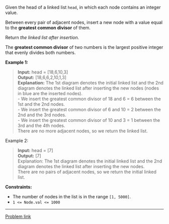 Given the head of a linked list `head`, in which each node contains an integer value.


Between every pair of adjacent nodes, insert a new node with a value equal to the **greatest common divisor** of them.


Return *the linked list after insertion.*


The **greatest common divisor** of two numbers is the largest positive integer that evenly divides both numbers.



**Example 1:**


>**Input:** head = [18,6,10,3]<br>**Output:** [18,6,6,2,10,1,3]<br>**Explanation:** The 1st diagram denotes the initial linked list and the 2nd diagram denotes the linked list after inserting the new nodes (nodes in blue are the inserted nodes).<br>- We insert the greatest common divisor of 18 and 6 = 6 between the 1st and the 2nd nodes.<br>- We insert the greatest common divisor of 6 and 10 = 2 between the 2nd and the 3rd nodes.<br>- We insert the greatest common divisor of 10 and 3 = 1 between the 3rd and the 4th nodes.<br>There are no more adjacent nodes, so we return the linked list.



Example 2:


>**Input:** head = [7]<br>**Output:** [7]<br>Explanation: The 1st diagram denotes the initial linked list and the 2nd diagram denotes the linked list after inserting the new nodes.<br>There are no pairs of adjacent nodes, so we return the initial linked list.
 


**Constraints:**


- The number of nodes in the list is in the range `[1, 5000]`.
- `1 <= Node.val <= 1000`

---
[Problem link](https://leetcode.com/problems/insert-greatest-common-divisors-in-linked-list/)
